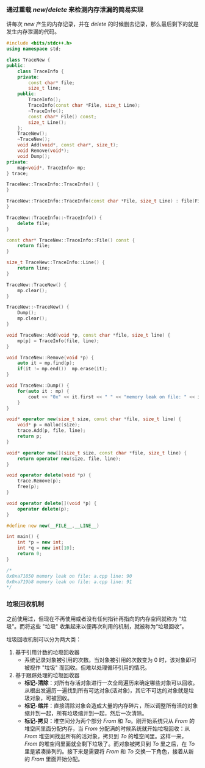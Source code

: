 ### 通过重载 $new/delete$ 来检测内存泄漏的简易实现
讲每次 $new$ 产生的内存记录，并在 $delete$ 的时候删去记录，那么最后剩下的就是发生内存泄漏的代码。
```cpp
#include <bits/stdc++.h>
using namespace std;

class TraceNew {
public:
	class TraceInfo {
	private:
		const char* file;
		size_t line;
	public:
		TraceInfo();
		TraceInfo(const char *File, size_t Line);
		~TraceInfo();
		const char* File() const;
		size_t Line();
	};
    TraceNew();
    ~TraceNew();
    void Add(void*, const char*, size_t);
    void Remove(void*);
	void Dump();
private:
    map<void*, TraceInfo> mp;
} trace;

TraceNew::TraceInfo::TraceInfo() {
}

TraceNew::TraceInfo::TraceInfo(const char *File, size_t Line) : file(File), line(Line) {
}

TraceNew::TraceInfo::~TraceInfo() {
	delete file;
}

const char* TraceNew::TraceInfo::File() const {
	return file;
}

size_t TraceNew::TraceInfo::Line() {
	return line;
}

TraceNew::TraceNew() {
    mp.clear();
}

TraceNew::~TraceNew() {
	Dump();
	mp.clear();
}

void TraceNew::Add(void *p, const char *file, size_t line) {
	mp[p] = TraceInfo(file, line);
}

void TraceNew::Remove(void *p) {
	auto it = mp.find(p);
	if(it != mp.end())	mp.erase(it);
}

void TraceNew::Dump() {
	for(auto it : mp) {
		cout << "0x" << it.first << " " << "memory leak on file: " << it.second.File() << " line: " << it.second.Line() << endl;
	}
}

void* operator new(size_t size, const char *file, size_t line) {
	void* p = malloc(size);
	trace.Add(p, file, line);
	return p;
}

void* operator new[](size_t size, const char *file, size_t line) {
	return operator new(size, file, line);
}

void operator delete(void *p) {
	trace.Remove(p);
	free(p);
}

void operator delete[](void *p) {
	operator delete(p);	
}

#define new new(__FILE__,__LINE__)

int main() {
	int *p = new int;
	int *q = new int[10];
 	return 0;
}

/*
0x0xa71850 memory leak on file: a.cpp line: 90
0x0xa719b8 memory leak on file: a.cpp line: 91
*/
```

### 垃圾回收机制
之前使用过，但现在不再使用或者没有任何指针再指向的内存空间就称为 "垃圾"。而将这些 "垃圾" 收集起来以便再次利用的机制，就被称为“垃圾回收”。

垃圾回收机制可以分为两大类：
1. 基于引用计数的垃圾回收器
   - 系统记录对象被引用的次数。当对象被引用的次数变为 $0$ 时，该对象即可被视作 "垃圾" 而回收。但难以处理循环引用的情况。
2. 基于跟踪处理的垃圾回收器
   - **标记-清除**：对所有存活对象进行一次全局遍历来确定哪些对象可以回收。从根出发遍历一遍找到所有可达对象(活对象)，其它不可达的对象就是垃圾对象，可被回收。
   - **标记-缩并**：直接清除对象会造成大量的内存碎片，所以调整所有活的对象缩并到一起，所有垃圾缩并到一起，然后一次清除。
   - **标记-拷贝**：堆空间分为两个部分 $From$ 和 $To$。刚开始系统只从 $From$ 的堆空间里面分配内存，当 $From$ 分配满的时候系统就开始垃圾回收：从$From$ 堆空间找出所有的活对象，拷贝到 $To$ 的堆空间里。这样一来，$From$ 的堆空间里面就全剩下垃圾了。而对象被拷贝到 $To$ 里之后，在 $To$ 里是紧凑排列的。接下来是需要将 $From$ 和 $To$ 交换一下角色，接着从新的 $From$ 里面开始分配。

